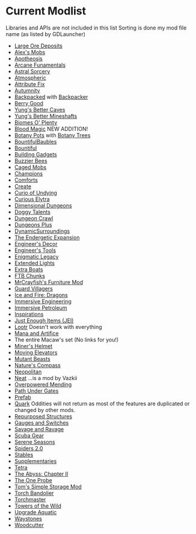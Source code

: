 # Current Modlist

Libraries and APIs are not included in this list
Sorting is done my mod file name (as listed by GDLauncher)

- [Large Ore Deposits](https://www.curseforge.com/minecraft/mc-mods/large-ore-deposits)
- [Alex's Mobs](https://www.curseforge.com/minecraft/mc-mods/alexs-mobs)
- [Apotheosis](https://www.curseforge.com/minecraft/mc-mods/apotheosis)
- [Arcane Funamentals]()
- [Astral Sorcery](https://www.curseforge.com/minecraft/mc-mods/astral-sorcery)
- [Atmospheric](https://www.curseforge.com/minecraft/mc-mods/atmospheric)
- [Attribute Fix](https://www.curseforge.com/minecraft/mc-mods/attributefix)
- [Autumnity](https://www.curseforge.com/minecraft/mc-mods/autumnity)
- [Backpacked](https://www.curseforge.com/minecraft/mc-mods/backpacked) with [Backpacker](https://www.curseforge.com/minecraft/mc-mods/backpacker)
- [Berry Good](https://www.curseforge.com/minecraft/mc-mods/berry-good)
- [Yung's Better Caves](https://www.curseforge.com/minecraft/mc-mods/yungs-better-caves)
- [Yung's Better Mineshafts](https://www.curseforge.com/minecraft/mc-mods/yungs-better-mineshafts-forge)
- [Biomes O' Plenty](https://www.curseforge.com/minecraft/mc-mods/biomes-o-plenty)
- [Blood Magic](https://www.curseforge.com/minecraft/mc-mods/blood-magic) NEW ADDITION!
- [Botany Pots](https://www.curseforge.com/minecraft/mc-mods/botany-pots) with [Botany Trees](https://www.curseforge.com/minecraft/mc-mods/botany-trees)
- [BountifulBaubles](https://www.curseforge.com/minecraft/mc-mods/bountifulbaubles)
- [Bountiful](https://www.curseforge.com/minecraft/mc-mods/bountiful)
- [Building Gadgets](https://www.curseforge.com/minecraft/mc-mods/building-gadgets)
- [Buzzier Bees](https://www.curseforge.com/minecraft/mc-mods/buzzier-bees)
- [Caged Mobs](https://www.curseforge.com/minecraft/mc-mods/caged-mobs)
- [Champions](https://www.curseforge.com/minecraft/mc-mods/champions)
- [Comforts](https://www.curseforge.com/minecraft/mc-mods/comforts)
- [Create](https://www.curseforge.com/minecraft/mc-mods/create)
- [Curio of Undying](https://www.curseforge.com/minecraft/mc-mods/curio-of-undying)
- [Curious Elytra](https://www.curseforge.com/minecraft/mc-mods/curious-elytra)
- [Dimensional Dungeons](https://www.curseforge.com/minecraft/mc-mods/dimensional-dungeons)
- [Doggy Talents](https://www.curseforge.com/minecraft/mc-mods/doggy-talents)
- [Dungeon Crawl](https://www.curseforge.com/minecraft/mc-mods/dungeon-crawl)
- [Dungeons Plus](https://www.curseforge.com/minecraft/mc-mods/dungeons-plus)
- [DynamicSurroundings](https://www.curseforge.com/minecraft/mc-mods/dynamic-surroundings)
- [The Endergetic Expansion](https://www.curseforge.com/minecraft/mc-mods/endergetic)
- [Engineer's Decor](https://www.curseforge.com/minecraft/mc-mods/engineers-decor)
- [Engineer's Tools](https://www.curseforge.com/minecraft/mc-mods/engineers-tools)
- [Enigmatic Legacy](https://www.curseforge.com/minecraft/mc-mods/enigmatic-legacy)
- [Extended Lights](https://www.curseforge.com/minecraft/mc-mods/extended-lights-mod)
- [Extra Boats](https://www.curseforge.com/minecraft/mc-mods/extra-boats)
- [FTB Chunks](https://www.curseforge.com/minecraft/mc-mods/ftb-chunks)
- [MrCrayfish's Furniture Mod](https://www.curseforge.com/minecraft/mc-mods/mrcrayfish-furniture-mod)
- [Guard Villagers](https://www.curseforge.com/minecraft/mc-mods/guard-villagers)
- [Ice and Fire: Dragons](https://www.curseforge.com/minecraft/mc-mods/ice-and-fire-dragons)
- [Immersive Engineering](https://www.curseforge.com/minecraft/mc-mods/immersive-engineering)
- [Immersive Petroleum](https://www.curseforge.com/minecraft/mc-mods/immersive-petroleum)
- [Inspirations](https://www.curseforge.com/minecraft/mc-mods/inspirations)
- [Just Enough Items (JEI)](https://www.curseforge.com/minecraft/mc-mods/jei)
- [Lootr](https://www.curseforge.com/minecraft/mc-mods/lootr) Doesn't work with everything
- [Mana and Artifice](https://www.curseforge.com/minecraft/mc-mods/mana-and-artifice)
- The entire Macaw's set (No links for you!)
- [Miner's Helmet](https://www.curseforge.com/minecraft/mc-mods/miners-helmet)
- [Moving Elevators](https://www.curseforge.com/minecraft/mc-mods/moving-elevators)
- [Mutant Beasts](https://www.curseforge.com/minecraft/mc-mods/mutant-beasts)
- [Nature's Compass](https://www.curseforge.com/minecraft/mc-mods/natures-compass)
- [Neopolitan](https://www.curseforge.com/minecraft/mc-mods/neapolitan)
- [Neat](https://www.curseforge.com/minecraft/mc-mods/neat) ...is a mod by Vazkii
- [Overpowered Mending](https://www.curseforge.com/minecraft/mc-mods/overpowered-mending)
- [Path Under Gates](https://www.curseforge.com/minecraft/mc-mods/path-under-gates)
- [Prefab](https://www.curseforge.com/minecraft/mc-mods/prefab)
- [Quark](https://www.curseforge.com/minecraft/mc-mods/quark) Oddities will not return as most of the features are duplicated or changed by other mods.
- [Repurposed Structures](https://www.curseforge.com/minecraft/mc-mods/repurposed-structures)
- [Gauges and Switches](https://www.curseforge.com/minecraft/mc-mods/redstone-gauges-and-switches)
- [Savage and Ravage](https://www.curseforge.com/minecraft/mc-mods/savage-and-ravage)
- [Scuba Gear](https://www.curseforge.com/minecraft/mc-mods/scuba-gear)
- [Serene Seasons](https://www.curseforge.com/minecraft/mc-mods/serene-seasons)
- [Spiders 2.0](https://www.curseforge.com/minecraft/mc-mods/spiders-2-0)
- [Stables](https://www.curseforge.com/minecraft/mc-mods/stables)
- [Supplementaries](https://www.curseforge.com/minecraft/mc-mods/supplementaries)
- [Tetra](https://www.curseforge.com/minecraft/mc-mods/tetra)
- [The Abyss: Chapter II](https://www.curseforge.com/minecraft/mc-mods/the-abyss-chapter-ii)
- [The One Probe](https://www.curseforge.com/minecraft/mc-mods/the-one-probe)
- [Tom's Simple Storage Mod](https://www.curseforge.com/minecraft/mc-mods/toms-storage)
- [Torch Bandolier](https://www.curseforge.com/minecraft/mc-mods/torch-bandolier)
- [Torchmaster](https://www.curseforge.com/minecraft/mc-mods/torchmaster)
- [Towers of the Wild](https://www.curseforge.com/minecraft/mc-mods/towers-of-the-wild)
- [Upgrade Aquatic](https://www.curseforge.com/minecraft/mc-mods/upgrade-aquatic)
- [Waystones](https://www.curseforge.com/minecraft/mc-mods/waystones)
- [Woodcutter](https://www.curseforge.com/minecraft/mc-mods/woodcutter-forge)
